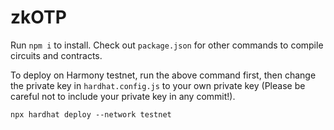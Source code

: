 # zkOTP

Run `npm i` to install. Check out `package.json` for other commands to compile circuits and contracts.

To deploy on Harmony testnet, run the above command first, then change the private key in `hardhat.config.js` to your own private key (Please be careful not to include your private key in any commit!).

```shell
npx hardhat deploy --network testnet
```
